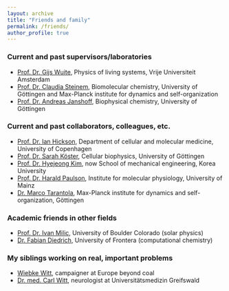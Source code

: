 ```yaml
---
layout: archive
title: "Friends and family"
permalink: /friends/
author_profile: true
---
```


### Current and past supervisors/laboratories

- [Prof. Dr. Gijs Wuite](https://www.gijswuite.com/), Physics of living systems, Vrije Universiteit Amsterdam
- [Prof. Dr. Claudia Steinem](https://www.uni-goettingen.de/de/213067.html), Biomolecular chemistry, University of Göttingen and Max-Planck institute for dynamics and self-organization
- [Prof. Dr. Andreas Janshoff](https://www.uni-goettingen.de/de/208570.html), Biophysical chemistry, University of Göttingen

### Current and past collaborators, colleagues, etc.

- [Prof. Dr. Ian Hickson](https://icmm.ku.dk/english/research-groups/hickson-group/), Department of cellular and molecular medicine, University of Copenhagen
- [Prof. Dr. Sarah Köster](https://www.uni-goettingen.de/de/91107.html), Cellular biophysics, University of Göttingen
- [Prof. Dr. Hyejeong Kim](https://koreauniv.pure.elsevier.com/en/persons/hyejeong-kim), now School of mechanical engineering, Korea University
- [Prof. Dr. Harald Paulson](https://iabserv.biologie.uni-mainz.de/arbeitsgruppen/ag-paulsen/), Institute for molecular physiology, University of Mainz
- [Dr. Marco Tarantola](https://www.lfpn.ds.mpg.de/biophysics/home.html), Max-Planck institute for dynamics and self-organization, Göttingen

### Academic friends in other fields

- [Prof. Dr. Ivan Milic](https://experts.colorado.edu/display/fisid_164960), University of Boulder Colorado (solar physics)
- [Dr. Fabian Diedrich](https://fisica.ufro.cl/dr-fabian-dietrich.html), University of Frontera (computational chemistry)

### My siblings working on real, important problems

- [Wiebke Witt](https://beyond-coal.eu/sitepersons/wiebke-witt/), campaigner at Europe beyond coal
- [Dr. med. Carl Witt](https://www2.medizin.uni-greifswald.de/neurolog/klinik/mitarbeiter/dr-med-carl-witt/), neurologist at Universitätsmedizin Greifswald
